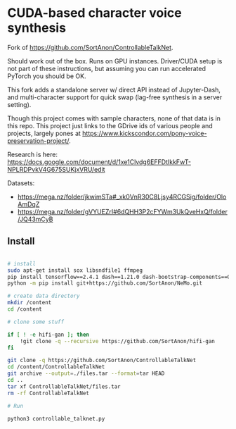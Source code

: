# CUDA-based character voice synthesis

Fork of https://github.com/SortAnon/ControllableTalkNet.

Should work out of the box. Runs on GPU instances. Driver/CUDA setup is not part of these instructions, but assuming you can run accelerated PyTorch you should be OK.

This fork adds a standalone server w/ direct API instead of Jupyter-Dash, and multi-character support for quick swap (lag-free synthesis in a server setting).

Though this project comes with sample characters, none of that data is in this repo. This project just links to the GDrive ids of various people and projects, largely pones at https://www.kickscondor.com/pony-voice-preservation-project/.

Research is here: https://docs.google.com/document/d/1xe1Clvdg6EFFDtIkkFwT-NPLRDPvkV4G675SUKjxVRU/edit

Datasets:
- https://mega.nz/folder/jkwimSTa#_xk0VnR30C8Ljsy4RCGSig/folder/OloAmDqZ
- https://mega.nz/folder/gVYUEZrI#6dQHH3P2cFYWm3UkQveHxQ/folder/JQ43mCyB

## Install

```sh

# install
sudo apt-get install sox libsndfile1 ffmpeg
pip install tensorflow==2.4.1 dash==1.21.0 dash-bootstrap-components==0.13.0 jupyter-dash==0.4.0 psola wget unidecode pysptk frozendict torchvision==0.9.1 torchaudio==0.8.1 torchtext==0.9.1 torch_stft kaldiio pydub pyannote.audio g2p_en pesq pystoi crepe resampy ffmpeg-python torchcrepe einops taming-transformers-rom1504==0.0.6 tensorflow-hub
python -m pip install git+https://github.com/SortAnon/NeMo.git

# create data directory
mkdir /content
cd /content

# clone some stuff

if [ ! -e hifi-gan ]; then
    !git clone -q --recursive https://github.com/SortAnon/hifi-gan
fi

git clone -q https://github.com/SortAnon/ControllableTalkNet
cd /content/ControllableTalkNet
git archive --output=./files.tar --format=tar HEAD
cd ..
tar xf ControllableTalkNet/files.tar
rm -rf ControllableTalkNet

# Run

python3 controllable_talknet.py
```
